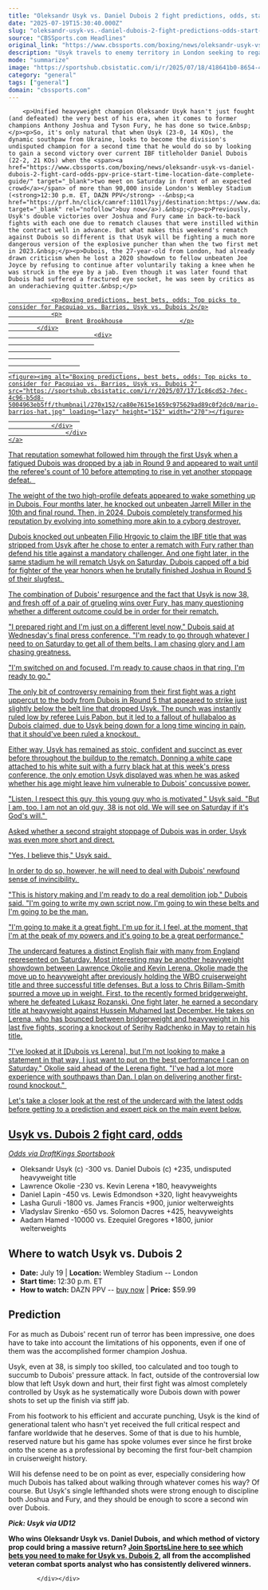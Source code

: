 ```yaml
---
title: "Oleksandr Usyk vs. Daniel Dubois 2 fight predictions, odds, start time, undercard, preview, where to watch"
date: "2025-07-19T15:30:40.000Z"
slug: "oleksandr-usyk-vs.-daniel-dubois-2-fight-predictions-odds-start-time-undercard-preview-where-to-watch"
source: "CBSSports.com Headlines"
original_link: "https://www.cbssports.com/boxing/news/oleksandr-usyk-vs-daniel-dubois-2-fight-predictions-odds-start-time-undercard-preview-where-to-watch/"
description: "Usyk travels to enemy territory in London seeking to regain a title he was stripped of"
mode: "summarize"
image: "https://sportshub.cbsistatic.com/i/r/2025/07/18/418641b0-8654-4a99-9636-71aa4ed6716f/thumbnail/1200x675/32e53cac5439e94d08ffc2bd436f38ec/usyk-dubois-2-presser.jpg"
category: "general"
tags: ["general"]
domain: "cbssports.com"
---
```

<div id="readability-page-1" class="page"><div>
        
        
                            
                
        <p>Unified heavyweight champion Oleksandr Usyk hasn't just fought (and defeated) the very best of his era, when it comes to former champions Anthony Joshua and Tyson Fury, he has done so twice.&nbsp;</p><p>So, it's only natural that when Usyk (23-0, 14 KOs), the dynamic southpaw from Ukraine, looks to become the division's undisputed champion for a second time that he would do so by looking to gain a second victory over current IBF titleholder Daniel Dubois (22-2, 21 KOs) when the <span><a href="https://www.cbssports.com/boxing/news/oleksandr-usyk-vs-daniel-dubois-2-fight-card-odds-ppv-price-start-time-location-date-complete-guide/" target="_blank">two meet on Saturday in front of an expected crowd</a></span> of more than 90,000 inside London's Wembley Stadium (<strong>12:30 p.m. ET, DAZN PPV</strong> --&nbsp;<a href="https://prf.hn/click/camref:1101l7syj/destination:https://www.dazn.com/boxing" target="_blank" rel="nofollow">buy now</a>).&nbsp;</p><p>Previously, Usyk's double victories over Joshua and Fury came in back-to-back fights with each one due to rematch clauses that were instilled within the contract well in advance. But what makes this weekend's rematch against Dubois so different is that Usyk will be fighting a much more dangerous version of the explosive puncher than when the two first met in 2023.&nbsp;</p><p>Dubois, the 27-year-old from London, had already drawn criticism when he lost a 2020 showdown to fellow unbeaten Joe Joyce by refusing to continue after voluntarily taking a knee when he was struck in the eye by a jab. Even though it was later found that Dubois had suffered a fractured eye socket, he was seen by critics as an underachieving quitter.&nbsp;</p>
        

<a href="https://www.cbssports.com/boxing/news/boxing-predictions-best-bets-odds-top-picks-to-consider-for-pacquiao-vs-barrios-usyk-vs-dubois-2/" target="_blank">
        <div>
            <div>
                
                <p>Boxing predictions, best bets, odds: Top picks to consider for Pacquiao vs. Barrios, Usyk vs. Dubois 2</p>
                <p>
                    Brent Brookhouse                </p>
            </div>
                            <div>
                            
                                                    
                
                        
                                    
    <figure><img alt="Boxing predictions, best bets, odds: Top picks to consider for Pacquiao vs. Barrios, Usyk vs. Dubois 2" src="https://sportshub.cbsistatic.com/i/r/2025/07/17/1c86cd52-7dec-4c96-b5d8-5004963eb5ff/thumbnail/270x152/ca80e7615e1659c975629ad89c0f2dc0/mario-barrios-hat.jpg" loading="lazy" height="152" width="270"></figure>
                        
                </div>
                    </div>
    </a>
<p>That reputation somewhat followed him through the first Usyk when a fatigued Dubois was dropped by a jab in Round 9 and appeared to wait until the referee's count of 10 before attempting to rise in yet another stoppage defeat. &nbsp;</p><p>The weight of the two high-profile defeats appeared to wake something up in Dubois. Four months later, he knocked out unbeaten Jarrell Miller in the 10th and final round. Then, in 2024, Dubois completely transformed his reputation by evolving into something more akin to a cyborg destroyer.</p><p>Dubois knocked out unbeaten Filip Hrgovic to claim the IBF title that was stripped from Usyk after he chose to enter a rematch with Fury rather than defend his title against a mandatory challenger. And one fight later, in the same stadium he will rematch Usyk on Saturday, Dubois capped off a bid for fighter of the year honors when he brutally finished Joshua in Round 5 of their slugfest.&nbsp;</p>
        

<p>The combination of Dubois' resurgence and the fact that Usyk is now 38, and fresh off of a pair of grueling wins over Fury, has many questioning whether a different outcome could be in order for their rematch.</p><p>"I prepared right and I'm just on a different level now," Dubois said at Wednesday's final press conference. "I'm ready to go through whatever I need to on Saturday to get all of them belts. I am chasing glory and I am chasing greatness.</p><p>"I'm switched on and focused. I'm ready to cause chaos in that ring, I'm ready to go."</p>
        

<p>The only bit of controversy remaining from their first fight was a right uppercut to the body from Dubois in Round 5 that appeared to strike just slightly below the belt line that dropped Usyk. The punch was instantly ruled low by referee Luis Pabon, but it led to a fallout of hullabaloo as Dubois claimed, due to Usyk being down for a long time wincing in pain, that it should've been ruled a knockout.&nbsp;</p><p>Either way, Usyk has remained as stoic, confident and succinct as ever before throughout the buildup to the rematch. Donning a white cape attached to his white suit with a furry black hat at this week's press conference, the only emotion Usyk displayed was when he was asked whether his age might leave him vulnerable to Dubois' concussive power.</p><p>"Listen, I respect this guy, this young guy who is motivated," Usyk said. "But I am, too. I am not an old guy, 38 is not old. We will see on Saturday if it's God's will."&nbsp;</p>
        

<p>Asked whether a second straight stoppage of Dubois was in order, Usyk was even more short and direct.</p><p>"Yes, I believe this," Usyk said.&nbsp;</p><p>In order to do so, however, he will need to deal with Dubois' newfound sense of invincibility.&nbsp;</p><p>"This is history making and I'm ready to do a real demolition job," Dubois said. "I'm going to write my own script now. I'm going to win these belts and I'm going to be the man.</p>
        

<p>"I'm going to make it a great fight. I'm up for it. I feel, at the moment, that I'm at the peak of my powers and it's going to be a great performance."</p><p>The undercard features a distinct English flair with many from England represented on Saturday. Most interesting may be another heavyweight showdown between Lawrence Okolie and Kevin Lerena. Okolie made the move up to heavyweight after previously holding the WBO cruiserweight title and three successful title defenses. But a loss to Chris Billam-Smith spurred a move up in weight. First, to the recently formed bridgerweight, where he defeated Lukasz Rozanski. One fight later, he earned a secondary title at heavyweight against Hussein Muhamed last December. He takes on Lerena, who has bounced between bridgerweight and heavyweight in his last five fights, scoring a knockout of Serihy Radchenko in May to retain his title.</p><p>"I've looked at it [Dubois vs Lerena], but I'm not looking to make a statement in that way, I just want to put on the best performance I can on Saturday," Okolie said ahead of the Lerena fight. "I've had a lot more experience with southpaws than Dan. I plan on delivering another first-round knockout."&nbsp;</p>
        

<p>Let's take a closer look at the rest of the undercard with the latest odds before getting to a prediction and expert pick on the main event below.</p><h2>Usyk vs. Dubois 2 fight card, odds</h2><p><em>Odds via <a href="https://www.cbssports.com/betting/news/draftkings-promo-code/">DraftKings Sportsbook</a></em></p><ul><li>Oleksandr Usyk (c) -300 vs. Daniel Dubois (c) +235, undisputed heavyweight title</li><li>Lawrence Okolie -230 vs. Kevin Lerena +180, heavyweights</li><li>Daniel Lapin -450 vs. Lewis Edmondson +320, light heavyweights</li><li>Lasha Guruli -1800 vs. James Francis +900, junior welterweights</li><li>Vladyslav Sirenko -650 vs. Solomon Dacres +425, heavyweights</li><li>Aadam Hamed -10000 vs. Ezequiel Gregores +1800, junior welterweights</li></ul><h2>Where to watch Usyk vs. Dubois 2</h2><ul><li><strong>Date:</strong>&nbsp;July 19&nbsp;|&nbsp;<strong>Location:</strong>&nbsp;Wembley Stadium -- London</li><li><strong>Start time:&nbsp;</strong>12:30 p.m. ET</li><li><strong>How to watch:</strong>&nbsp;DAZN PPV --&nbsp;<a href="https://prf.hn/click/camref:1101l7syj/destination:https://www.dazn.com/boxing" target="_blank" rel="nofollow">buy now</a>&nbsp;|&nbsp;<strong>Price:</strong>&nbsp;$59.99</li></ul><h2>Prediction</h2><p>For as much as Dubois' recent run of terror has been impressive, one does have to take into account the limitations of his opponents, even if one of them was the accomplished former champion Joshua.&nbsp;</p><p>Usyk, even at 38, is simply too skilled, too calculated and too tough to succumb to Dubois' pressure attack. In fact, outside of the controversial low blow that left Usyk down and hurt, their first fight was almost completely controlled by Usyk as he systematically wore Dubois down with power shots to set up the finish via stiff jab.&nbsp;</p>
        

<p>From his footwork to his efficient and accurate punching, Usyk is the kind of generational talent who hasn't yet received the full critical respect and fanfare worldwide that he deserves. Some of that is due to his humble, reserved nature but his game has spoke volumes ever since he first broke onto the scene as a professional by becoming the first four-belt champion in cruiserweight history.&nbsp;</p><p>Will his defense need to be on point as ever, especially considering how much Dubois has talked about walking through whatever comes his way? Of course. But Usyk's single lefthanded shots were strong enough to discipline both Joshua and Fury, and they should be enough to score a second win over Dubois.&nbsp;</p><p><strong><em>Pick: Usyk via UD12</em></strong></p><p><strong>Who wins Oleksandr Usyk vs. Daniel Dubois,</strong>&nbsp;<strong>and which method of victory prop could bring a massive return?&nbsp;<a href="https://www.sportsline.com/insiders/oleksandr-usyk-vs-daniel-dubois-2-odds-picks-esteemed-boxing-analyst-reveals-selections-for-july-19-heavyweight-title-unification-fight/#ttag=07172025_agg_cbssports_picks_boxing_Nagel_UsykDubois2" target="_blank">Join SportsLine here to see which bets you need to make for Usyk vs. Dubois 2</a>, all from the accomplished veteran combat sports analyst who has consistently delivered winners.</strong></p>
        




        
            </div></div>
